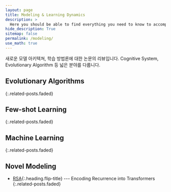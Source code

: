 ```yaml
---
layout: page
title: Modeling & Learning Dynamics
description: >
  Here you should be able to find everything you need to know to accomplish the most common tasks when blogging with Hydejack.
hide_description: True
sitemap: false
permalink: /modeling/
use_math: true
---
```


새로운 모델 아키텍쳐, 학습 방법론에 대한 논문의 리뷰입니다. Cognitive System, Evolutionary Algorithm 등 넓은 분야를 다룹니다.

## Evolutionary Algorithms
{:.related-posts.faded}

## Few-shot Learning
{:.related-posts.faded}

## Machine Learning
{:.related-posts.faded}

## Novel Modeling
* [RSA]{:.heading.flip-title} --- Encoding Recurrence into Transformers
{:.related-posts.faded}

[RSA]: https://agency301.github.io/modeling/2023-07-29-Encoding-Recurrence-into-Transformers/